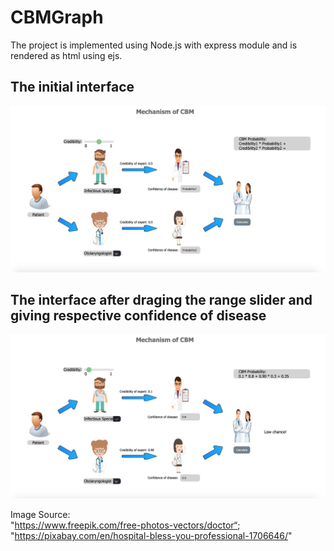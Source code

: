 # CBMGraph
The project is implemented using Node.js with express module and is rendered as html using ejs.

## The initial interface
![alt text](cbm1.png)
## The interface after draging the range slider and giving respective confidence of disease 
![alt text](cbm2.png)

Image Source: <br />
"https://www.freepik.com/free-photos-vectors/doctor“; <br />
"https://pixabay.com/en/hospital-bless-you-professional-1706646/"
